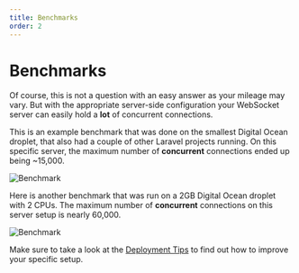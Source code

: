 ```yaml
---
title: Benchmarks
order: 2
---
```


# Benchmarks

Of course, this is not a question with an easy answer as your mileage may vary. But with the appropriate server-side configuration your WebSocket server can easily hold a **lot** of concurrent connections.

This is an example benchmark that was done on the smallest Digital Ocean droplet, that also had a couple of other Laravel projects running. On this specific server, the maximum number of **concurrent** connections ended up being ~15,000.

![Benchmark](/img/simultaneous_users.png)

Here is another benchmark that was run on a 2GB Digital Ocean droplet with 2 CPUs. The maximum number of **concurrent** connections on this server setup is nearly 60,000.

![Benchmark](/img/simultaneous_users_2gb.png)

Make sure to take a look at the [Deployment Tips](/docs/laravel-websockets/faq/deploying) to find out how to improve your specific setup.
